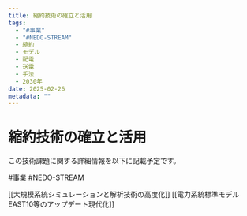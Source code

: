 ```yaml
---
title: 縮約技術の確立と活用
tags:
  - "#事業"
  - "#NEDO-STREAM"
  - 縮約
  - モデル
  - 配電
  - 送電
  - 手法
  - 2030年
date: 2025-02-26
metadata: ""
---
```


# 縮約技術の確立と活用

この技術課題に関する詳細情報を以下に記載予定です。


#事業
#NEDO-STREAM

[[大規模系統シミュレーションと解析技術の高度化]]
[[電力系統標準モデルEAST10等のアップデート現代化]]

